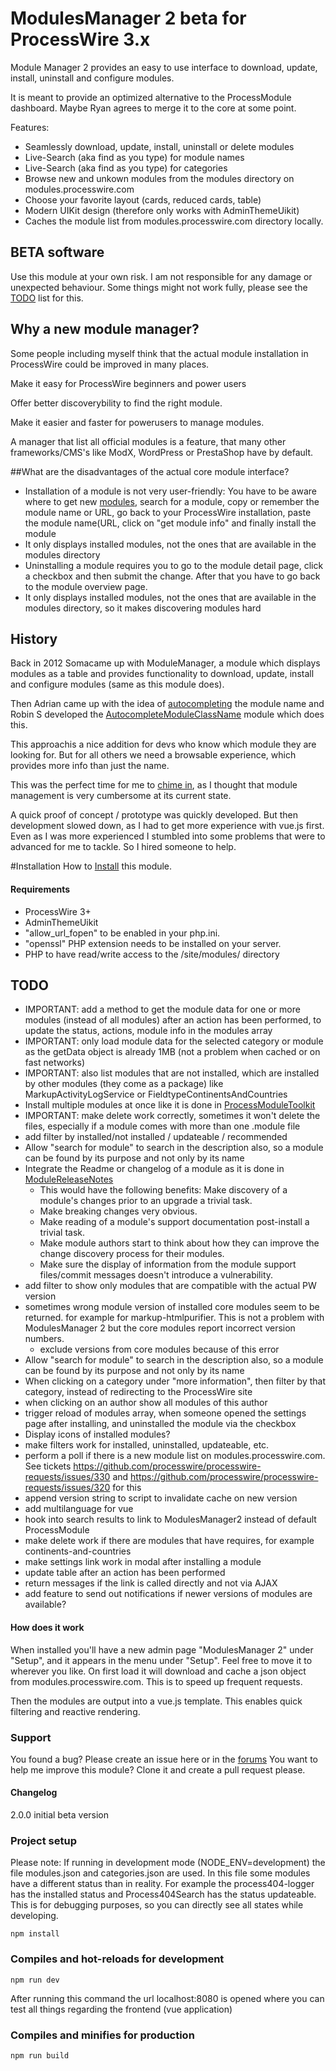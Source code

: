 # ModulesManager 2 beta for ProcessWire 3.x

Module Manager 2 provides an easy to use interface to download, update, install, uninstall and configure modules.

It is meant to provide an optimized alternative to the ProcessModule dashboard. Maybe Ryan agrees to merge it to the core at some point.

Features:

* Seamlessly download, update, install, uninstall or delete modules
* Live-Search (aka find as you type) for module names
* Live-Search (aka find as you type) for categories
* Browse new and unkown modules from the modules directory on modules.processwire.com
* Choose your favorite layout (cards, reduced cards, table)
* Modern UIKit design (therefore only works with AdminThemeUikit)
* Caches the module list from modules.processwire.com directory locally.

## BETA software

Use this module at your own risk. I am not responsible for any damage or unexpected behaviour.
Some things might not work fully, please see the [TODO](#TODO) list for this.

## Why a new module manager?
Some people including myself think that the actual module installation in ProcessWire could be improved in many places.

Make it easy for ProcessWire beginners and power users

Offer better discoverybility to find the right module.

Make it easier and faster for powerusers to manage modules. 

A manager that list all official modules is a feature, that many other frameworks/CMS's like ModX, WordPress or PrestaShop have by default.

##What are the disadvantages of the actual core module interface?
* Installation of a module is not very user-friendly: You have to be aware where to get new [modules](https://modules.processwire.com), search for a module, copy or remember the module name or URL, go back to your ProcessWire installation, paste the module name(URL, click on "get module info" and finally install the module
* It only displays installed modules, not the ones that are available in the modules directory
* Uninstalling a module requires you to go to the module detail page, click a checkbox and then submit the change. After that you have to go back to the module overview page.
* It only displays installed modules, not the ones that are available in the modules directory, so it makes discovering modules hard

## History
Back in 2012 Somacame up with ModuleManager, a module which displays modules as a table and provides functionality to download, update, install and configure modules (same as this module does).

Then Adrian came up with the idea of [autocompleting](https://processwire.com/talk/topic/20649-revamped-modules-install-interface/) the module name and Robin S developed the [AutocompleteModuleClassName](https://processwire.com/talk/topic/21853-autocomplete-module-class-name/) module which does this.
 
This approach﻿is a nice addition for devs who know which module they are looking for. But for all others we need a browsable experience, which provides more info than just the name.

This was the perfect time for me to [chime in](https://processwire.com/talk/topic/20649-revamped-modules-install-interface/?do=findComment&comment=178827), as I thought that module management is very cumbersome at its current state.

A quick proof of concept / prototype was quickly developed. But then development slowed down, as I had to get more experience with vue.js first.
Even as I was more experienced I stumbled into some problems that were to advanced for me to tackle. So I hired someone to help.

#Installation
How to [Install](http://modules.processwire.com/install-uninstall/) this module.

#### Requirements
- ProcessWire 3+
- AdminThemeUikit
- "allow_url_fopen" to be enabled in your php.ini.
- "openssl" PHP extension needs to be installed on your server.
- PHP to have read/write access to the /site/modules/ directory

## TODO
* IMPORTANT: add a method to get the module data for one or more modules (instead of all modules) after an action has been performed, to update the status, actions, module info in the modules array
* IMPORTANT: only load module data for the selected category or module as the getData object is already 1MB (not a problem when cached or on fast networks)
* IMPORTANT: also list modules that are not installed, which are installed by other modules (they come as a package) like MarkupActivityLogService or FieldtypeContinentsAndCountries
* Install multiple modules at once like it is done in [ProcessModuleToolkit](https://github.com/adrianbj/ProcessModuleToolkit)
* IMPORTANT: make delete work correctly, sometimes it won't delete the files, especially if a module comes with more than one .module file
* add filter by installed/﻿not installed / updateable / recommended
* Allow "search for module" to search in the description also, so a module can be found by its purpose and not only by its name
* Integrate the Readme or changelog of a module as it is done in [ModuleReleaseNotes](https://processwire.com/talk/topic/17767-module-release-notes/)
    * This would have the following benefits: Make﻿ discovery of a module's changes﻿ prior to an upgrade a trivial ﻿task.
    * Make breaking changes very obvious.
    * Make reading of a module's support documentation post-install a trivial task.
    * Make module authors start to think about how they can improve the change discovery process for their modules.
    * Make sure the display of information from the module support files/﻿commit messages doesn't introduce a vulnerability﻿.
* add filter to show only modules that are compatible with the actual PW version
* sometimes wrong module version of installed core modules seem to be returned. for example for markup-htmlpurifier. This is not a problem with ModulesManager 2 but the core modules report incorrect version numbers.
    * exclude versions from core modules because of this error
* Allow "search for module" to search in the description also, so a module can be found by its purpose and not only by its name
* When clicking on a category under "more information", then filter by that category, instead of redirecting to the ProcessWire site
* when clicking on an author show all modules of this author
* trigger reload of modules array, when someone opened the settings page after installing, and uninstalled the module via the checkbox
* Display icons of installed modules? 
* make filters work for installed, uninstalled, updateable, etc.
* perform a poll if there is a new module list on modules.processwire.com. See tickets https://github.com/processwire/processwire-requests/issues/330 and https://github.com/processwire/processwire-requests/issues/320 for this
* append version string to script to invalidate cache on new version
* add multilanguage for vue
* hook into search results to link to ModulesManager2 instead of default ProcessModule
* make delete work if there are modules that have requires, for example continents-and-countries
* make settings link work in modal after installing a module
* update table after an action has been performed
* return messages if the link is called directly and not via AJAX
* add feature to send out notifications if newer versions of modules are available?

#### How does it work

When installed you'll have a new admin page "ModulesManager 2" under "Setup", and it appears in the menu under "Setup". Feel free to move it to wherever you like. On first load it will download and cache a json object from modules.processwire.com.
This is to speed up frequent requests.

Then the modules are output into a vue.js template. This enables quick filtering and reactive rendering.

### Support

You found a bug? Please create an issue here or in the [forums](https://processwire.com/talk/topic/22285-modulesmanager-2-install-update-and-uninstall-your-modules-wip) 
You want to help me improve this module? Clone it and create a pull request please.

#### Changelog

2.0.0 initial beta version


### Project setup
Please note: If running in development mode (NODE_ENV=development) the file modules.json and categories.json are used. In this file some modules have a different status than in reality.
For example the process404-logger has the installed status and Process404Search has the status updateable. This is for debugging purposes, so you can directly see all states while developing. 
```
npm install
```

### Compiles and hot-reloads for development
```
npm run dev
```
After running this command the url localhost:8080 is opened where you can test all things regarding the frontend (vue application) 

### Compiles and minifies for production
```
npm run build
```
